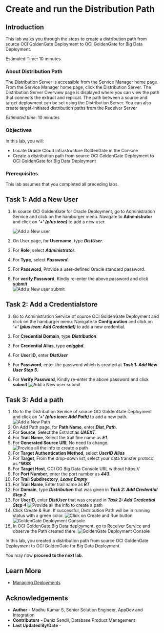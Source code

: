 # Create and run the Distribution Path

## Introduction

This lab walks you through the steps to create a distribution path from source OCI GoldenGate Deployment to OCI GoldenGate for Big Data Deployment. 

Estimated Time: 10 minutes

### About Distribution Path

The Distribution Server is accessible from the Service Manager home page. From the Service Manager home page, click the Distribution Server. The Distribution Server Overview page is displayed where you can view the path that connects the extract and replicat. The path between a source and target deployment can be set using the Distribution Server. You can also create target-initiated distribution paths from the Receiver Server

*Estimated time*: 10 minutes

### Objectives

In this lab, you will:
* Locate Oracle Cloud Infrastructure GoldenGate in the Console
* Create a distribution path from source OCI GoldenGate Deployment to OCI GoldenGate for Big Data Deployment

### Prerequisites

This lab assumes that you completed all preceding labs.

## Task 1: Add a New User

1. In source OCI GoldenGate for Oracle Deployment, go to Administration Service and click on the hamburger menu. Navigate to  **Administrator** and click on ***'+' (plus icon)*** to add a new user.

    ![Add a New user](images/add-new-user.png " ")

2. On User page, for **Username**, type ***DistUser***.

3. For **Role**, select ***Administrator***.

4. For **Type**, select ***Password***.

5. For **Password**, Provide a user-defined Oracle standard password.

6. For **verify Password**, Kindly re-enter the above password and click ***submit***    
    ![Add a New user submit](images/add-new-user-submit.png " ")

## Task 2: Add a Credentialstore

1.  Go to Administration Service of source OCI GoldenGate Deployment and click on the hamburger menu. Navigate to  **Configuration** and click on ***'+' (plus icon: Add Credential)*** to add a new credential.


2. For **Credential Domain**, type ***Distribution***.
3. For **Credential Alias**, type ***ociggbd***.
4. For **User ID**, enter ***DistUser***
5. For **Password**, enter the password which is created at ***Task 1: Add New User Step 5***.
6. For **Verify Password**, Kindly re-enter the above password and click ***submit***
    ![Add a New user submit](images/distribution-credential-add-at-source.png " ")


## Task 3: Add a path

1. Go to the Distribution Service of source OCI GoldenGate Deployment and click on ***'+' (plus icon: Add Path)*** to add a new path.
    ![Add a New Path](images/add-path-home.png " ")
2. On Add Path page, for **Path Name**, enter ***Dist_Path***.
3. For **Source**, Select the Extract as ***UAEXT***.
4. For **Trail Name**, Select the trail fine name as ***E1***.
5. For **Generated Source URI**, No need to change.
    ![Provide all the info to create a path](images/distribution-path-pathname.png " ")
6. For **Target Authentication Method**, select ***UserID Alias***
7. For **Target**, From the drop-down list, select your data transfer protocol as ***WSS**
8. For **Target Host**, OCI GG Big Data Console URL without https://
9. For **Port Number**, enter the port number as ***443***.
10. For **Trail Subdirectory**, ***Leave Empty***
11. For **Trail Name**, Enter trail name as ***RT***
12. For **Domain**, type ***Distribution***  that was given in ***Task 2: Add Credential Step 2***
13. For **UserID**, enter ***DistUser*** that was created in ***Task 2: Add Credential Step 4***
    ![Provide all the info to create a path](images/distribution-path-useridalias.png " ")
14.	Click Create & Run. If successful, Distribution Path will be in running status with a green color.
    ![Click on Create and Run button](images/distribution-path-submit.png " ")
    ![GoldenGate Deployment Console](images/path-status.png " ")
15.	In OCI GoldenGate Big Data deployment, go to Receiver Service and observe the Path created there. 
    ![GoldenGate Deployment Console](images/recv-status.png " ")

In this lab, you created a distribution path from source OCI GoldenGate Deployment to OCI GoldenGate for Big Data Deployment.

You may now **proceed to the next lab**.

## Learn More

* [Managing Deployments](https://docs.oracle.com/en/cloud/paas/goldengate-service/using/deployments.html)

## Acknowledgements
* **Author** - Madhu Kumar S, Senior Solution Engineer, AppDev and Integration 
* **Contributors** -  Deniz Sendil, Database Product Management
* **Last Updated By/Date** - 

